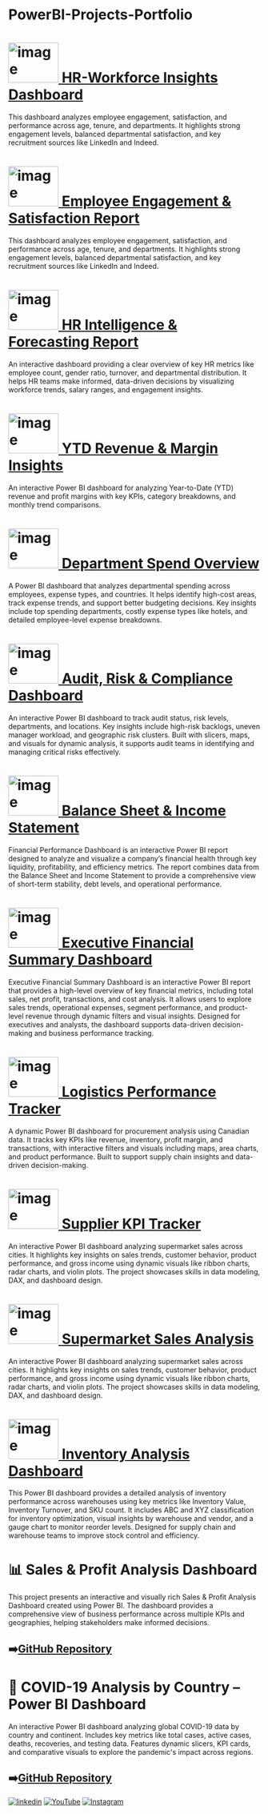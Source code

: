 
# PowerBI-Projects-Portfolio

# [<img width="100" height="80" alt="image" src="https://github.com/user-attachments/assets/7c791f30-e986-41c6-a357-6e0af1151ca2" /> HR-Workforce Insights Dashboard   ](https://github.com/Ahammedjaleel/powerbi-projects-portfolio/tree/main/employee-performance-attrition-analysis)

This dashboard analyzes employee engagement, satisfaction, and performance across age, tenure, and departments. It highlights strong engagement levels, balanced departmental satisfaction, and key recruitment sources like LinkedIn and Indeed.



# [<img width="100" height="80" alt="image" src="https://github.com/user-attachments/assets/5ba30063-3778-4934-9da2-287583acd2ed" /> Employee Engagement & Satisfaction Report   ](https://github.com/Ahammedjaleel/powerbi-projects-portfolio/tree/main/employee-performance-attrition-analysis#employee-engagement--satisfaction-report)

This dashboard analyzes employee engagement, satisfaction, and performance across age, tenure, and departments. It highlights strong engagement levels, balanced departmental satisfaction, and key recruitment sources like LinkedIn and Indeed.



# [<img width="100" height="80" alt="image" src="https://github.com/user-attachments/assets/d5d4795e-1c4f-40bc-9b7d-c11406a0c072" /> HR Intelligence & Forecasting Report   ](https://github.com/Ahammedjaleel/powerbi-projects-portfolio/blob/main/employee-performance-attrition-analysis/README.md#-hr-intelligence--forecasting-report)

An interactive dashboard providing a clear overview of key HR metrics like employee count, gender ratio, turnover, and departmental distribution. It helps HR teams make informed, data-driven decisions by visualizing workforce trends, salary ranges, and engagement insights.

# [<img width="100" height="80" alt="image" src="https://github.com/user-attachments/assets/06115609-3ea9-40b0-9ea5-93a512ec28bb" /> YTD Revenue & Margin Insights   ](https://github.com/Ahammedjaleel/powerbi-projects-portfolio/tree/main/dashboard-ytd-revenue-profit)

An interactive Power BI dashboard for analyzing Year-to-Date (YTD) revenue and profit margins with key KPIs, category breakdowns, and monthly trend comparisons.




# [<img width="100" height="80" alt="image" src="https://github.com/user-attachments/assets/ffa1cb50-5c66-4ed1-baf7-fae29094aec0" /> Department Spend Overview   ](https://github.com/Ahammedjaleel/powerbi-projects-portfolio/tree/main/department-expense-dashboard)

A Power BI dashboard that analyzes departmental spending across employees, expense types, and countries. It helps identify high-cost areas, track expense trends, and support better budgeting decisions. Key insights include top spending departments, costly expense types like hotels, and detailed employee-level expense breakdowns.




# [<img width="100" height="80" alt="image" src="https://github.com/user-attachments/assets/53fc7c5f-bbca-4fa7-9405-0a6aa68fae5f" />  Audit, Risk & Compliance Dashboard  ](https://github.com/Ahammedjaleel/powerbi-projects-portfolio/tree/main/audit-risk-management-dashboard)

An interactive Power BI dashboard to track audit status, risk levels, departments, and locations. Key insights include high-risk backlogs, uneven manager workload, and geographic risk clusters. Built with slicers, maps, and visuals for dynamic analysis, it supports audit teams in identifying and managing critical risks effectively.

# [<img width="100" height="80" alt="image" src="https://github.com/user-attachments/assets/0ccebe05-3c9d-4e45-95a3-ca240ccccb33" /> Balance Sheet & Income Statement ](https://github.com/Ahammedjaleel/powerbi-projects-portfolio/tree/main/balance-sheet-income-statement-pbi)
Financial Performance Dashboard is an interactive Power BI report designed to analyze and visualize a company’s financial health through key liquidity, profitability, and efficiency metrics. The report combines data from the Balance Sheet and Income Statement to provide a comprehensive view of short-term stability, debt levels, and operational performance.

# [<img width="100" height="80" alt="image" src="https://github.com/user-attachments/assets/6c1c56ab-4c19-4be1-87e7-9dd46687cf2c" /> Executive Financial Summary Dashboard ](https://github.com/Ahammedjaleel/powerbi-projects-portfolio/tree/main/executive-financial-summary)
Executive Financial Summary Dashboard is an interactive Power BI report that provides a high-level overview of key financial metrics, including total sales, net profit, transactions, and cost analysis. It allows users to explore sales trends, operational expenses, segment performance, and product-level revenue through dynamic filters and visual insights. Designed for executives and analysts, the dashboard supports data-driven decision-making and business performance tracking.

# [<img width="100" height="80" alt="image" src="https://github.com/user-attachments/assets/cbc47e33-b838-47a5-a060-20882b246f3b" />  Logistics Performance Tracker ](https://github.com/Ahammedjaleel/powerbi-projects-portfolio/blob/main/logistics-performance-tracker/README.md)
A dynamic Power BI dashboard for procurement analysis using Canadian data. It tracks key KPIs like revenue, inventory, profit margin, and transactions, with interactive filters and visuals including maps, area charts, and product performance. Built to support supply chain insights and data-driven decision-making.



# [<img width="100" height="80" alt="image" src="https://github.com/user-attachments/assets/a94978dd-20ec-4901-b860-3e461c477a93" />  Supplier KPI Tracker](https://github.com/Ahammedjaleel/powerbi-projects-portfolio/blob/main/supplier-kpi-tracker%60/README.md)
An interactive Power BI dashboard analyzing supermarket sales across cities. It highlights key insights on sales trends, customer behavior, product performance, and gross income using dynamic visuals like ribbon charts, radar charts, and violin plots. The project showcases skills in data modeling, DAX, and dashboard design.

# [<img width="100" height="80" alt="image" src="https://github.com/user-attachments/assets/c388537c-fc6c-4bb8-bb5f-0f05334dcf9c" />  Supermarket Sales Analysis](https://github.com/Ahammedjaleel/powerbi-projects-portfolio/tree/main/supermarket-sales-analysis)
An interactive Power BI dashboard analyzing supermarket sales across cities. It highlights key insights on sales trends, customer behavior, product performance, and gross income using dynamic visuals like ribbon charts, radar charts, and violin plots. The project showcases skills in data modeling, DAX, and dashboard design.
# [<img width="100" height="80" alt="image" src="https://github.com/user-attachments/assets/5b1c606c-17ad-4380-b3be-f657644d16b1" /> Inventory Analysis Dashboard](https://github.com/Ahammedjaleel/powerbi-projects-portfolio/tree/main/inventory-analysis-dashboard)
This Power BI dashboard provides a detailed analysis of inventory performance across warehouses using key metrics like Inventory Value, Inventory Turnover, and SKU count. It includes ABC and XYZ classification for inventory optimization, visual insights by warehouse and vendor, and a gauge chart to monitor reorder levels. Designed for supply chain and warehouse teams to improve stock control and efficiency.


# 📊 Sales & Profit Analysis Dashboard
This project presents an interactive and visually rich Sales & Profit Analysis Dashboard created using Power BI. The dashboard provides a comprehensive view of business performance across multiple KPIs and geographies, helping stakeholders make informed decisions.
## ➡️[GitHub Repository](https://github.com/Ahammedjaleel/powerbi-projects-portfolio/tree/main/sales-profit-analysis-dashboard)

# 🦠 COVID-19 Analysis by Country – Power BI Dashboard

An interactive Power BI dashboard analyzing global COVID-19 data by country and continent. Includes key metrics like total cases, active cases, deaths, recoveries, and testing data. Features dynamic slicers, KPI cards, and comparative visuals to explore the pandemic's impact across regions.


## ➡️[GitHub Repository](https://github.com/Ahammedjaleel/powerbi-projects-portfolio/tree/main/world_covid19_country_report)





[![linkedin](https://img.shields.io/badge/linkedin-0A66C2?style=for-the-badge&logo=linkedin&logoColor=white)](https://www.linkedin.com/in/ahammed-jaleel-33772b5b/)
[![YouTube](https://img.shields.io/badge/youtube-FF0000?style=for-the-badge&logo=youtube&logoColor=white)](https://www.youtube.com/@mobsanalytics)
[![Instagram](https://img.shields.io/badge/instagram-C13584?style=for-the-badge&logo=instagram&logoColor=white)](https://www.instagram.com/mobsanalytics/)





